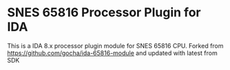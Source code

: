 SNES 65816 Processor Plugin for IDA
===================================

This is a IDA 8.x processor plugin module for SNES 65816 CPU.
Forked from https://github.com/gocha/ida-65816-module and updated with latest from SDK
